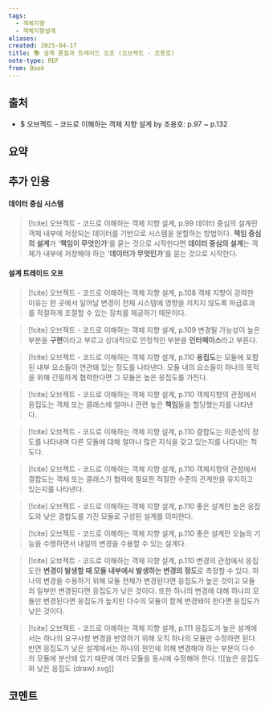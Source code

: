 ```yaml
---
tags:
  - 객체지향
  - 객체지향설계
aliases: 
created: 2025-04-17
title: 📚 설계 품질과 트레이드 오프 (오브젝트 - 조용호)
note-type: REF
from: Book
---
```


## 출처

- $ 오브젝트 - 코드로 이해하는 객체 지향 설계 by 조용호: p.97 ~ p.132

## 요약

## 추가 인용

#### 데이터 중심 시스템

>[!cite] 오브젝트 - 코드로 이해하는 객체 지향 설계, p.99
> 데이터 중심의 설계란 객체 내부에 저장되는 데이터를 기반으로 시스템을 분할하는 방법이다. **책임 중심의 설계**가 '**책임이 무엇인가**'를 묻는 것으로 시작한다면 **데이터 중심의 설계**는 객체가 내부에 저장해야 하는 '**데이터가 무엇인가**'를 묻는 것으로 시작한다.

#### 설계 트레이드 오프

>[!cite] 오브젝트 - 코드로 이해하는 객체 지향 설계, p.108
>객체 지향이 강력한 이유는 한 곳에서 일어날 변경이 전체 시스템에 영향을 끼치지 않도록 파급효과를 적절하게 조절할 수 있는 장치를 제공하기 때문이다.

>[!cite] 오브젝트 - 코드로 이해하는 객체 지향 설계, p.109
>변경될 가능성이 높은 부분을 **구현**이라고 부르고 상대적으로 안정적인 부분을 **인터페이스**라고 부른다.

>[!cite] 오브젝트 - 코드로 이해하는 객체 지향 설계, p.110
>**응집도**는 모듈에 포함된 내부 요소들이 연관돼 있는 정도를 나타낸다. 모듈 내의 요소들이 하나의 목적을 위해 긴밀하게 협력한다면 그 모듈은 높은 응집도를 가진다.

>[!cite] 오브젝트 - 코드로 이해하는 객체 지향 설계, p.110
>객체지향의 관점에서 응집도는 객체 또는 클래스에 얼마나 관련 높은 **책임**들을 할당했는지를 나타낸다.

>[!cite] 오브젝트 - 코드로 이해하는 객체 지향 설계, p.110
>결합도는 의존성의 정도를 나타내며 다른 모듈에 대해 얼마나 많은 지식을 갖고 있는지를 나타내는 척도다. 

>[!cite] 오브젝트 - 코드로 이해하는 객체 지향 설계, p.110
>객체지향의 관점에서 결합도는 객체 또는 클래스가 협력에 필요한 적절한 수준의 관계만을 유지하고 있는지를 나타낸다.

>[!cite] 오브젝트 - 코드로 이해하는 객체 지향 설계, p.110
>좋은 설계란 높은 응집도와 낮은 결합도를 가진 모듈로 구성된 설계를 의미한다.

>[!cite] 오브젝트 - 코드로 이해하는 객체 지향 설계, p.110
>좋은 설계란 오늘의 기능을 수행하면서 내일의 변경을 수용할 수 있는 설계다.

>[!cite] 오브젝트 - 코드로 이해하는 객체 지향 설계, p.110
>변경의 관점에서 응집도란 **변경이 발생할 때 모듈 내부에서 발생하는 변경의 정도**로 측정할 수 있다. 하나의 변경을 수용하기 위해 모듈 전체가 변경된다면 응집도가 높은 것이고 모듈의 일부만 변경된다면 응집도가 낮은 것이다. 또한 하나의 변경에 대해 하나의 모듈만 변경된다면 응집도가 높지만 다수의 모듈이 함께 변경돼야 한다면 응집도가 낮은 것이다.

>[!cite] 오브젝트 - 코드로 이해하는 객체 지향 설계, p.111
>응집도가 높은 설계에서는 하나의 요구사항 변경을 반영하기 위해 오직 하나의 모듈만 수정하면 된다. 반면 응집도가 낮은 설계에서는 하나의 원인에 의해 변경해야 하는 부분이 다수의 모듈에 분산돼 있기 때문에 여러 모듈을 동시에 수정해야 한다.
>![[높은 응집도와 낮은 응집도 (draw).svg]]



## 코멘트